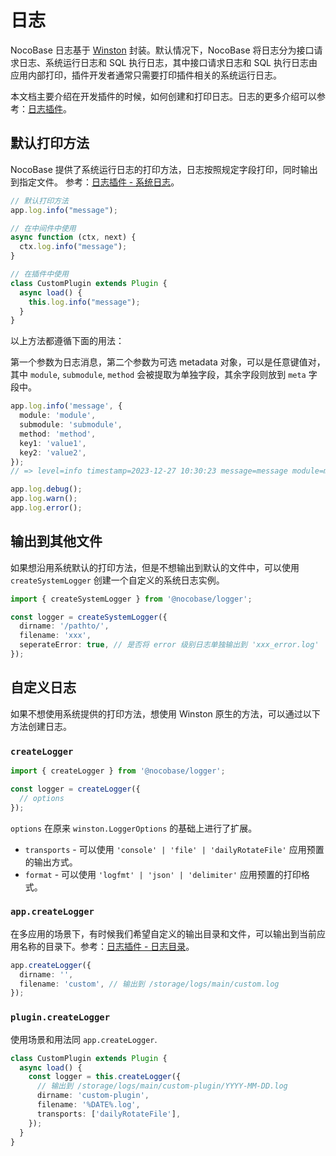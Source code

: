 # 日志

NocoBase 日志基于 <a href="https://github.com/winstonjs/winston" target="_blank">Winston</a> 封装。默认情况下，NocoBase 将日志分为接口请求日志、系统运行日志和 SQL 执行日志，其中接口请求日志和 SQL 执行日志由应用内部打印，插件开发者通常只需要打印插件相关的系统运行日志。

本文档主要介绍在开发插件的时候，如何创建和打印日志。日志的更多介绍可以参考：[日志插件](../../handbook/logger/index.md)。

## 默认打印方法

NocoBase 提供了系统运行日志的打印方法，日志按照规定字段打印，同时输出到指定文件。 参考：[日志插件 - 系统日志](../../handbook/logger/index.md#系统日志)。

```ts
// 默认打印方法
app.log.info("message");

// 在中间件中使用
async function (ctx, next) {
  ctx.log.info("message");
}

// 在插件中使用
class CustomPlugin extends Plugin {
  async load() {
    this.log.info("message");
  }
}
```

以上方法都遵循下面的用法：

第一个参数为日志消息，第二个参数为可选 metadata 对象，可以是任意键值对，其中 `module`, `submodule`, `method` 会被提取为单独字段，其余字段则放到 `meta` 字段中。

```ts
app.log.info('message', {
  module: 'module',
  submodule: 'submodule',
  method: 'method',
  key1: 'value1',
  key2: 'value2',
});
// => level=info timestamp=2023-12-27 10:30:23 message=message module=module submodule=submodule method=method meta={"key1": "value1", "key2": "value2"}

app.log.debug();
app.log.warn();
app.log.error();
```

## 输出到其他文件

如果想沿用系统默认的打印方法，但是不想输出到默认的文件中，可以使用 `createSystemLogger` 创建一个自定义的系统日志实例。

```ts
import { createSystemLogger } from '@nocobase/logger';

const logger = createSystemLogger({
  dirname: '/pathto/',
  filename: 'xxx',
  seperateError: true, // 是否将 error 级别日志单独输出到 'xxx_error.log'
});
```

## 自定义日志

如果不想使用系统提供的打印方法，想使用 Winston 原生的方法，可以通过以下方法创建日志。

### `createLogger`

```ts
import { createLogger } from '@nocobase/logger';

const logger = createLogger({
  // options
});
```

`options` 在原来 `winston.LoggerOptions` 的基础上进行了扩展。

- `transports` - 可以使用 `'console' | 'file' | 'dailyRotateFile'` 应用预置的输出方式。
- `format` - 可以使用 `'logfmt' | 'json' | 'delimiter'` 应用预置的打印格式。

### `app.createLogger`

在多应用的场景下，有时候我们希望自定义的输出目录和文件，可以输出到当前应用名称的目录下。参考：[日志插件 - 日志目录](../../handbook/logger/index.md#日志目录)。

```ts
app.createLogger({
  dirname: '',
  filename: 'custom', // 输出到 /storage/logs/main/custom.log
});
```

### `plugin.createLogger`

使用场景和用法同 `app.createLogger`.

```ts
class CustomPlugin extends Plugin {
  async load() {
    const logger = this.createLogger({
      // 输出到 /storage/logs/main/custom-plugin/YYYY-MM-DD.log
      dirname: 'custom-plugin',
      filename: '%DATE%.log',
      transports: ['dailyRotateFile'],
    });
  }
}
```
